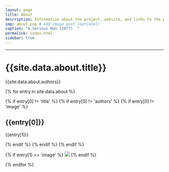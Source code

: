 ```yaml
---
layout: page
title: About
description: Information about the project, website, and links to the paper and SI
img: about.png # Add image post (optional)
caption: "A Serious Man (20??)  "
permalink: index.html
sidebar: true
---
```


---


# {{site.data.about.title}}
{{site.data.about.authors}}

{% for entry in site.data.about %}

{% if entry[0] != 'title' %}
{% if entry[0] != 'authors' %}
{% if entry[0] != 'image' %}
## {{entry[0]}}
{{entry[1]}}

{% endif %}
{% endif %}
{% endif %}

{% if entry[1] == 'image' %}
<img src="{{site.url}}/{{site.baseurl}}/assets/img/{{site.data.about.image}}" >
{% endif %}

{% endfor %}

